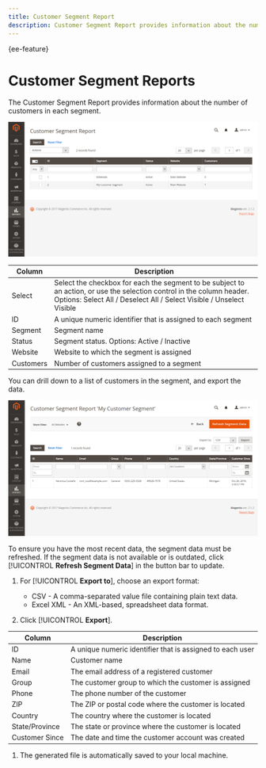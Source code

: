 ```yaml
---
title: Customer Segment Report
description: Customer Segment Report provides information about the number of customers in each segment.
---
```


{ee-feature}

# Customer Segment Reports

The Customer Segment Report provides information about the number of customers in each segment.

![Customer Segment Report](assets/customer-segments-reports.png)

|Column|Description|
|--- |--- |
|Select|Select the checkbox for each the segment to be subject to an action, or use the selection control in the column header. Options: Select All / Deselect All / Select Visible / Unselect Visible|
|ID|A unique numeric identifier that is assigned to each segment|
|Segment|Segment name|
|Status|Segment status. Options: Active / Inactive|
|Website|Website to which the segment is assigned|
|Customers|Number of customers assigned to a segment|

You can drill down to a list of customers in the segment, and export the data.

![Drill Down to Customer Data](assets/customer-segment-drilldown.png)

To ensure you have the most recent data, the segment data must be refreshed. If the segment data is not available or is outdated, click [!UICONTROL **Refresh Segment Data**] in the button bar to update.

1. For [!UICONTROL **Export to**], choose an export format:
    
    * CSV - A comma-separated value file containing plain text data.
    * Excel XML - An XML-based, spreadsheet data format.

1. Click [!UICONTROL **Export**].

|Column|Description|
|--- |--- |
|ID|A unique numeric identifier that is assigned to each user|
|Name|Customer name|
|Email|The email address of a registered customer|
|Group|The customer group to which the customer is assigned|
|Phone|The phone number of the customer|
|ZIP|The ZIP or postal code where the customer is located|
|Country|The country where the customer is located|
|State/Province|The state or province where the customer is located|
|Customer Since|The date and time the customer account was created|

1. The generated file is automatically saved to your local machine.
